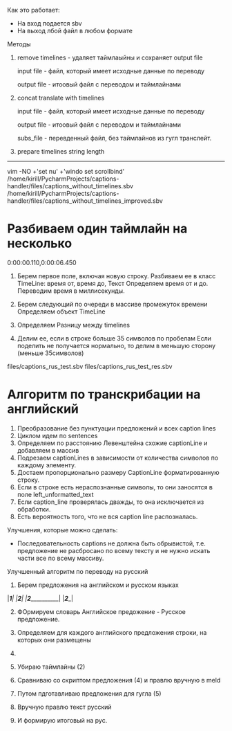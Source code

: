 Как это работает:
- На вход подается sbv
- На выход лбой файл в любом формате

Методы
1) remove timelines - удаляет таймлаыйны и сохраняет  output file

    input file - файл, который имеет исходные данные по переводу
    
    output file - итоовый файл с переводом и таймлайнами

2) concat translate with timelines 
    
    input file - файл, который имеет исходные данные по переводу
    
    output file - итоовый файл с переводом и таймлайнами
   
    subs_file - перевденный файл, без таймлайнов из гугл транслейт.
3) prepare timelines string length

---

vim -NO +'set nu' +'windo set scrollbind' /home/kirill/PycharmProjects/captions-handler/files/captions_without_timelines.sbv /home/kirill/PycharmProjects/captions-handler/files/captions_without_timelines_improved.sbv


# Разбиваем один таймлайн на несколько

0:00:00.110,0:00:06.450
1) Берем первое поле, включая новую строку.
Разбиваем ее в класс TimeLine:
время от, 
время до,
Текст
Определяем время от и до. Переводим время в миллисекунды.
2) Берем следующий по очереди в массиве промежуток времени
Определяем объект TimeLine

3) Определяем Разницу между timelines
4) Делим ее, если в строке больше 35 символов по пробелам
Если поделить не получается нормально, то делим в меньшую сторону (меньше 35символов)




files/captions_rus_test.sbv
files/captions_rus_test_res.sbv


# Алгоритм по транскрибации на английский
1) Преобразование без пунктуации предложений и всех caption lines
2) Циклом идем по sentences
3) Определяем по расстоянию Левенштейна схожие captionLine и добавляем в массив
4) Подрезаем captionLines в зависимости от количества символов по каждому элементу.
5) Достаем пропорционально размеру CaptionLine форматированную строку.
6) Если в строке есть нераспознанные символы, то они заносятся в поле left_unformatted_text
7) Если caption_line проверялась дважды, то она исключается из обработки.
8) Есть вероятность того, что не вся caption line распозналась.

Улучшения, которые можно сделать:
- Последовательность captions не должна быть обрывистой, т.е. предложение не расбросано по всему тексту и не нужно 
искать части все по всему массиву.




Улучшенный алгоритм по переводу на русский

1) Берем предложения на английском и русском языках

|______1_____| |____2____|
|______2_________________|
|___________2____________|

2) ФОрмируем словарь Английское предожение - Русское предложение.
3) Определяем для каждого английского предложения строки, на которых они размещены
4) 

1) Убираю таймлайны (2)
2) Сравниваю со скриптом предложения (4) и правлю вручную в meld
3) Путом пдготавливаю предложения для гугла (5)
4) Вручную правлю текст русский
5) И формирую итоговый на рус.





